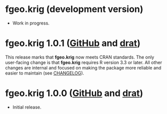 # fgeo.krig (development version)

* Work in progress.

# fgeo.krig 1.0.1 ([GitHub](https://github.com/forestgeo/fgeo.krig/releases) and [drat](https://forestgeo.github.io/drat/))

This release marks that __fgeo.krig__ now meets CRAN standards. The only user-facing change is that __fgeo.krig__ requires R version 3.3 or later. All other changes are internal and focused on making the package more reliable and easier to maintain (see [CHANGELOG](.github/CHANGELOG.md)). 

# fgeo.krig 1.0.0 ([GitHub](https://github.com/forestgeo/fgeo.krig/releases) and [drat](https://forestgeo.github.io/drat/))

* Initial release.
